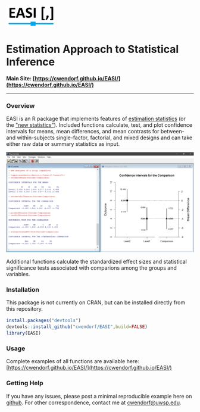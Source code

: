 <img src="docs/logo.png" height="60px;" align="left;">

# Estimation Approach to Statistical Inference

**Main Site: [https://cwendorf.github.io/EASI/](https://cwendorf.github.io/EASI/)**

---

### Overview

EASI is an R package that implements features of [estimation statistics](https://en.wikipedia.org/wiki/Estimation_statistics "Estimation Statistics on Wikipedia") (or the ["new statistics"](https://thenewstatistics.com/itns/ "Introduction to the New Statistics")). Included functions calculate, test, and plot confidence intervals for means, mean differences, and mean contrasts for between- and within-subjects single-factor, factorial, and mixed designs and can take either raw data or summary statistics as input.

<p align="center"><kbd><img src="docs/easiDifference.jpg"></kbd></p>

Additional functions calculate the standardized effect sizes and statistical significance tests associated with comparions among the groups and variables. 

### Installation

This package is not currently on CRAN, but can be installed directly from this repository.

``` r
install.packages("devtools")
devtools::install_github("cwendorf/EASI",build=FALSE)
library(EASI)
```

### Usage

Complete examples of all functions are available here:  
[https://cwendorf.github.io/EASI/](https://cwendorf.github.io/EASI/)

### Getting Help

If you have any issues, please post a minimal reproducible example here on [github](https://github.com/cwendorf/EASI/issues). For other correspondence, contact me at [cwendorf@uwsp.edu](mailto:cwendorf@uwsp.edu).
